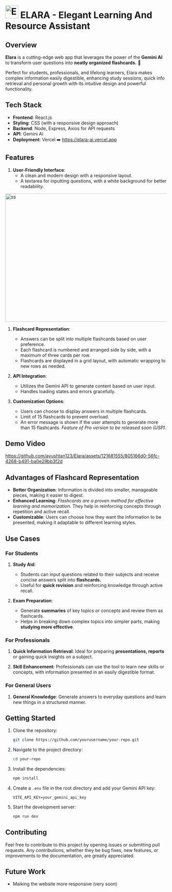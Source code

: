 # <img src="https://github.com/ayushtan123/Elara/assets/121681555/48ced792-0748-4aa1-8e77-3d5aa7fcb2b0" alt="Elara" width="40" height="40"> ELARA - Elegant Learning And Resource Assistant 

## Overview  
**Elara** is a cutting-edge web app that leverages the power of the **Gemini AI** to transform user questions into **neatly organized flashcards.** 🎴

Perfect for students, professionals, and lifelong learners, Elara makes complex information easily digestible, enhancing study sessions, quick info retrieval and personal growth with its intuitive design and powerful functionality.

## Tech Stack

- **Frontend**: React.js
- **Styling**: CSS (with a responsive design approach)
- **Backend**: Node, Express, Axios for API requests
- **API**: Gemini AI
- **Deployment**: Vercel ➡️ https://elara-ai.vercel.app

## Features

1. **User-Friendly Interface**: 
   - A clean and modern design with a responsive layout.
   - A textarea for inputting questions, with a white background for better readability.
<img src="https://github.com/ayushtan123/Elara/assets/121681555/d1c0ade2-22bf-4391-93f2-a8f6fe72d6db" alt="ss" width="800" height="400">

1. **Flashcard Representation**: 
   - Answers can be split into multiple flashcards based on user preference.
   - Each flashcard is numbered and arranged side by side, with a maximum of three cards per row.
   - Flashcards are displayed in a grid layout, with automatic wrapping to new rows as needed.

2. **API Integration**:
   - Utilizes the Gemini API to generate content based on user input.
   - Handles loading states and errors gracefully.

3. **Customization Options**:
   - Users can choose to display answers in multiple flashcards.
   - Limit of 15 flashcards to prevent overload.
   - An error message is shown if the user attempts to generate more than 15 flashcards. _Feature of Pro version to be released soon (USP)._

## Demo Video

https://github.com/ayushtan123/Elara/assets/121681555/805166d0-56fc-4268-b491-ba0e29bb3f2d

## Advantages of Flashcard Representation

- **Better Organization**: Information is divided into smaller, manageable pieces, making it easier to digest.
- **Enhanced Learning**: _Flashcards are a proven method for effective learning and memorization._ They help in reinforcing concepts through repetition and active recall.
- **Customizable**: Users can choose how they want the information to be presented, making it adaptable to different learning styles.

## Use Cases

### For Students

1. **Study Aid**: 
   - Students can input questions related to their subjects and receive concise answers split into **flashcards.**
   - Useful for **quick revision** and reinforcing knowledge through active recall.

2. **Exam Preparation**:
   - Generate **summaries** of key topics or concepts and review them as flashcards.
   - Helps in breaking down complex topics into simpler parts, making **studying more effective**.

### For Professionals

1. **Quick Information Retrieval**:  Ideal for preparing **presentations, reports** or gaining quick insights on a subject.

2. **Skill Enhancement**:  Professionals can use the tool to learn new skills or concepts, with information presented in an easily digestible format.

### For General Users

1. **General Knowledge**: Generate answers to everyday questions and learn new things in a structured manner.

## Getting Started

1. Clone the repository:
   ```bash
   git clone https://github.com/yourusername/your-repo.git
   ```
2. Navigate to the project directory:
   ```bash
   cd your-repo
   ```
3. Install the dependencies:
   ```bash
   npm install
   ```
4. Create a `.env` file in the root directory and add your Gemini API key:
   ```plaintext
   VITE_API_KEY=your_gemini_api_key
   ```
5. Start the development server:
   ```bash
   npm run dev
   ```

## Contributing

Feel free to contribute to this project by opening issues or submitting pull requests. Any contributions, whether they be bug fixes, new features, or improvements to the documentation, are greatly appreciated.

## Future Work
 - Maiking the website more responsive (very soon) 

